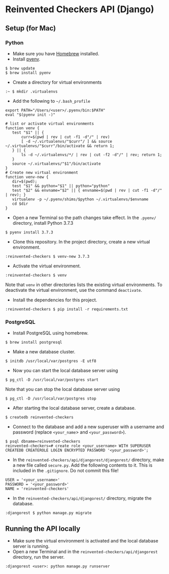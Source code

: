 # Reinvented Checkers API (Django)

## Setup (for Mac)

### Python

- Make sure you have [Homebrew](https://brew.sh/) installed.
- Install [pyenv](https://github.com/pyenv/pyenv).
```
$ brew update
$ brew install pyenv
```
- Create a directory for virtual environments
```
:~ $ mkdir .virtualenvs
```
- Add the following to `~/.bash_profile`
```
export PATH="/Users/<user>/.pyenv/bin:$PATH"
eval "$(pyenv init -)"

# list or activate virtual environments
function venv {
   test "$1" || {
       curr=$(pwd | rev | cut -f1 -d"/" | rev)
       [ -d ~/.virtualenvs/"$curr"/ ] && source ~/.virtualenvs/"$curr"/bin/activate && return 1;
   } || {
       ls -d ~/.virtualenvs/*/ | rev | cut -f2 -d"/" | rev; return 1;
   }
   source ~/.virtualenvs/"$1"/bin/activate
}
# Create new virtual environment
function venv-new {
   dir=$(pwd);
   test "$1" && python="$1" || python="python"
   test "$2" && envname="$2" || { envname=$(pwd | rev | cut -f1 -d"/" | rev); }
   virtualenv -p ~/.pyenv/shims/$python ~/.virtualenvs/$envname
   cd $dir
}
```
- Open a new Terminal so the path changes take effect. In the `.pyenv/` directory, install Python 3.7.3
```
$ pyenv install 3.7.3
```
- Clone this repository. In the project directory, create a new virtual environment.
```
:reinvented-checkers $ venv-new 3.7.3
```
- Activate the virtual environment.
```
:reinvented-checkers $ venv
```
Note that `venv` in other directories lists the existing virtual environments. To deactivate the virtual environment, use the command `deactivate`.
- Install the dependencies for this project.
```
:reinvented-checkers $ pip install -r requirements.txt
```

### PostgreSQL

- Install PostgreSQL using homebrew.
```
$ brew install postgresql
```
- Make a new database cluster.
```
$ initdb /usr/local/var/postgres -E utf8
```
- Now you can start the local database server using
```
$ pg_ctl -D /usr/local/var/postgres start
```
Note that you can stop the local database server using
```
$ pg_ctl -D /usr/local/var/postgres stop
```
- After starting the local database server, create a database.
```
$ createdb reinvented-checkers
```
- Connect to the database and add a new superuser with a username and password (replace `<your_name`> and `<your_password>`). 
```
$ psql dbname=reinvented-checkers
reinvented-checkers=# create role <your_username> WITH SUPERUSER CREATEDB CREATEROLE LOGIN ENCRYPTED PASSWORD '<your_password>';
```
- In the `reinvented-checkers/api/djangorest/djangorest/` directory, make a new file called `secure.py`. Add the following contents to it. This is included in the `.gitignore`. Do not commit this file!
```
USER = '<your_username>'
PASSWORD = '<your_password>'
NAME = 'reinvented-checkers'
```
- In the `reinvented-checkers/api/djangorest/` directory, migrate the database.
```
:djangorest $ python manage.py migrate
```

## Running the API locally

- Make sure the virtual environment is activated and the local database server is running.
- Open a new Terminal and in the `reinvented-checkers/api/djangorest` directory, run the server.
```
:djangorest <user>: python manage.py runserver
```
